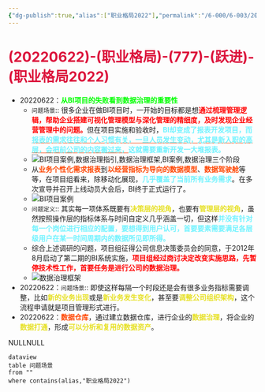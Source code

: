 ```yaml
---
{"dg-publish":true,"alias":["职业格局2022"],"permalink":"/6-000/6-003/20220622-777-2022/","dgHomeLink":true,"dgPassFrontmatter":true}
---
```



# <font color=#DC143C>(20220622)-(职业格局)-(777)-(跃进)-(职业格局2022)</font>

+ 20220622：<strong><font color=#00FF00>从BI项目的失败看到数据治理的重要性</font></strong>
    + `问题场景`:: 很多企业在做BI项目时，一开始的目标都是想<strong><font color=#FF0000>通过梳理管理逻辑，帮助企业搭建可视化管理模型与深化管理的精细度，及时发现企业经营管理中的问题。</font></strong>但在项目实施和验收时，<strong><font color=#70f3ff>BI却变成了报表开发项目，而<u style="text-decoration-color:#FF5722">报表的需求往往和个人习惯有关，一旦人员发生变动，尤其是新入职的高层，会把前公司的内容搬过来，</u>这就需要重新开发一大堆报表。</font></strong>
    + ![BI项目案例,数据治理指引,数据治理框架,BI案例,数据治理三个阶段](https://www.fanruan.com/bw/wp-content/uploads/2021/01/74-BI%E9%A1%B9%E7%9B%AE%E6%A1%88%E4%BE%8B1.jpg)
    + 从<strong><font color=#FF4500>业务个性化需求报表</font></strong>到<strong><font color=#FF4500>以经营指标为导向的数据模型</font></strong>、<strong><font color=#FF4500>数据驾驶舱</font></strong>等等，在项目组看来，除移动化展现，<strong><font color=#70f3ff>几乎覆盖了当前所有业务需求</font></strong>。在多次宣导并召开上线动员大会后，BI终于正式运行了。
    + ![BI项目案例](https://www.fanruan.com/bw/wp-content/uploads/2021/01/74-BI%E9%A1%B9%E7%9B%AE%E6%A1%88%E4%BE%8B2.png)
    + `问题定义`:: 其实每一项体系既要有<strong><font color=#E6E022>决策层的视角</font></strong>，也要有<strong><font color=#E6E022>管理层的视角</font></strong>，虽然按照操作层的指标体系与时间自定义几乎涵盖一切，但这样<strong><font color=#70f3ff>并没有针对每一个岗位进行相应的配置，要想得到用户认可，首要要素需要满足各层级用户在某一时间周期内的数据所见即所得。</font></strong>
    + 综合上述调研的问题，项目组征得公司信息决策委员会的同意，于2012年8月启动了第二期的BI系统实施，<strong><font color=#FF0000>项目组经过商讨决定改变实施思路，先暂停技术性工作，首要任务是进行公司的数据治理。</font></strong>
    + ![数据治理框架](https://www.fanruan.com/bw/wp-content/uploads/2021/01/74-BI%E9%A1%B9%E7%9B%AE%E6%A1%88%E4%BE%8B3.png)
+ 20220622：`问题场景`:: 即使这样每隔一个时段还是会有很多业务指标需要调整，比如<strong><font color=#E6E022>新的业务出现</font></strong>或是<strong><font color=#E6E022>新业务发生变化</font></strong>，甚至要<strong><font color=#E6E022>调整公司组织架构</font></strong>，这个流程申请就是项目管理形式进行。
+ 20220622：<strong><font color=#FF4500>数据仓库</font></strong>，通过建立数据仓库，进行企业的<strong><font color=#E6E022>数据治理</font></strong>，将企业的<strong><font color=#E6E022>数据打通</font></strong>，形成<strong><font color=#E6E022>可以分析和复用的数据资产</font></strong>。











NULLNULL
```
dataview
table 问题场景
from ""
where contains(alias,"职业格局2022")
```